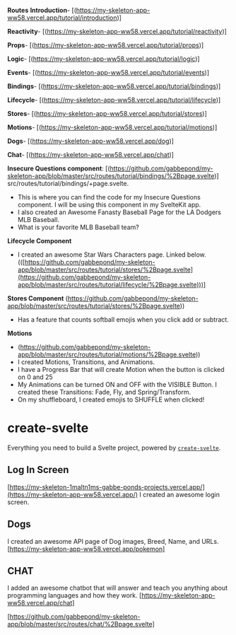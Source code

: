 **Routes**
**Introduction**- [(https://my-skeleton-app-ww58.vercel.app/tutorial/introduction)]

**Reactivity**- [(https://my-skeleton-app-ww58.vercel.app/tutorial/reactivity)]

**Props**- [(https://my-skeleton-app-ww58.vercel.app/tutorial/props)]

**Logic**- [(https://my-skeleton-app-ww58.vercel.app/tutorial/logic)]

**Events**- [(https://my-skeleton-app-ww58.vercel.app/tutorial/events)]

**Bindings**- [(https://my-skeleton-app-ww58.vercel.app/tutorial/bindings)]

**Lifecycle**- [(https://my-skeleton-app-ww58.vercel.app/tutorial/lifecycle)]

**Stores**- [(https://my-skeleton-app-ww58.vercel.app/tutorial/stores)]

**Motions**- [(https://my-skeleton-app-ww58.vercel.app/tutorial/motions)]

**Dogs**- [(https://my-skeleton-app-ww58.vercel.app/dog)]

**Chat**- [(https://my-skeleton-app-ww58.vercel.app/chat)]


**Insecure Questions component**: [(https://github.com/gabbepond/my-skeleton-app/blob/master/src/routes/tutorial/bindings/%2Bpage.svelte)]
src/routes/tutorial/bindings/+page.svelte.
- This is where you can find the code for my Insecure Questions component. I will be using this component in my SvelteKit app.
- I also created an Awesome Fanasty Baseball Page for the LA Dodgers MLB Baseball.
- What is your favorite MLB Baseball team?


**Lifecycle Component**
- I created an awesome Star Wars Characters page. Linked below.
  (([https://github.com/gabbepond/my-skeleton-app/blob/master/src/routes/tutorial/stores/%2Bpage.svelte](https://github.com/gabbepond/my-skeleton-app/blob/master/src/routes/tutorial/lifecycle/%2Bpage.svelte)))]



 
 **Stores Component**
 (https://github.com/gabbepond/my-skeleton-app/blob/master/src/routes/tutorial/stores/%2Bpage.svelte))
  - Has a feature that counts softball emojis when you click add or subtract.


  **Motions**
 -   (https://github.com/gabbepond/my-skeleton-app/blob/master/src/routes/tutorial/motions/%2Bpage.svelte))
 -   I created Motions, Transitions, and Animations.
 -   I have a Progress Bar that will create Motion when the button is clicked on 0 and 25
 -   My Animations can be turned ON and OFF with the VISIBLE Button. I created these Transitions: Fade, Fly, and Spring/Transform.
 -   On my shuffleboard, I created emojis to SHUFFLE when clicked!

  
  

# create-svelte

Everything you need to build a Svelte project, powered by [`create-svelte`](https://github.com/sveltejs/kit/tree/main/packages/create-svelte).



## Log In Screen
[https://my-skeleton-1maltn1ms-gabbe-ponds-projects.vercel.app/](https://my-skeleton-app-ww58.vercel.app/)
I created an awesome login screen.

## Dogs
I created an awesome API page of Dog images, Breed, Name, and URLs.
[https://my-skeleton-app-ww58.vercel.app/pokemon]

 ## CHAT
 I added an awesome chatbot that will answer and teach you anything about programming languages and how they work.
[https://my-skeleton-app-ww58.vercel.app/chat]


[https://github.com/gabbepond/my-skeleton-app/blob/master/src/routes/chat/%2Bpage.svelte]




